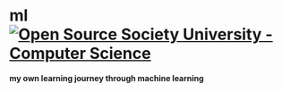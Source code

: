 # ml [![Open Source Society University - Computer Science](https://img.shields.io/badge/OSSU-computer--science-blue.svg)](https://github.com/ossu/computer-science)
**my own learning journey  through machine learning**
